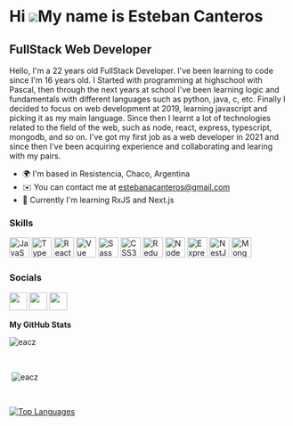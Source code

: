 Hi ![](https://user-images.githubusercontent.com/18350557/176309783-0785949b-9127-417c-8b55-ab5a4333674e.gif)My name is Esteban Canteros
========================================================================================================================================

FullStack Web Developer
-----------------------

Hello, I'm a 22 years old FullStack Developer. I've been learning to code since I'm 16 years old. I Started with programming at highschool with Pascal, then through the next years at school I've been learning logic and fundamentals with different languages such as python, java, c, etc. Finally I decided to focus on web development at 2019, learning javascript and picking it as my main language. Since then I learnt a lot of technologies related to the field of the web, such as node, react, express, typescript, mongodb, and so on. I've got my first job as a web developer in 2021 and since then I've been acquiring experience and collaborating and learing with my pairs.

* 🌍  I'm based in Resistencia, Chaco, Argentina
* ✉️  You can contact me at [estebanacanteros@gmail.com](mailto:estebanacanteros@gmail.com)
* 🧠  Currently I'm learning RxJS and Next.js

### Skills

<p align="left">
<a href="https://developer.mozilla.org/en-US/docs/Web/JavaScript" target="_blank" rel="noreferrer"><img src="https://raw.githubusercontent.com/danielcranney/readme-generator/main/public/icons/skills/javascript-colored.svg" width="36" height="36" alt="JavaScript" /></a>
<a href="https://www.typescriptlang.org/" target="_blank" rel="noreferrer"><img src="https://raw.githubusercontent.com/danielcranney/readme-generator/main/public/icons/skills/typescript-colored.svg" width="36" height="36" alt="TypeScript" /></a>
<a href="https://reactjs.org/" target="_blank" rel="noreferrer"><img src="https://raw.githubusercontent.com/danielcranney/readme-generator/main/public/icons/skills/react-colored.svg" width="36" height="36" alt="React" /></a>
<a href="https://vuejs.org/" target="_blank" rel="noreferrer"><img src="https://raw.githubusercontent.com/danielcranney/readme-generator/main/public/icons/skills/vuejs-colored.svg" width="36" height="36" alt="Vue" /></a>
<a href="https://sass-lang.com/" target="_blank" rel="noreferrer"><img src="https://raw.githubusercontent.com/danielcranney/readme-generator/main/public/icons/skills/sass-colored.svg" width="36" height="36" alt="Sass" /></a>
<a href="https://www.w3.org/TR/CSS/#css" target="_blank" rel="noreferrer"><img src="https://raw.githubusercontent.com/danielcranney/readme-generator/main/public/icons/skills/css3-colored.svg" width="36" height="36" alt="CSS3" /></a>
<a href="https://redux.js.org/" target="_blank" rel="noreferrer"><img src="https://raw.githubusercontent.com/danielcranney/readme-generator/main/public/icons/skills/redux-colored.svg" width="36" height="36" alt="Redux" /></a>
<a href="https://nodejs.org/en/" target="_blank" rel="noreferrer"><img src="https://raw.githubusercontent.com/danielcranney/readme-generator/main/public/icons/skills/nodejs-colored.svg" width="36" height="36" alt="NodeJS" /></a>
<a href="https://expressjs.com/" target="_blank" rel="noreferrer"><img src="https://raw.githubusercontent.com/danielcranney/readme-generator/main/public/icons/skills/express-colored.svg" width="36" height="36" alt="Express" /></a>
<a href="https://docs.nestjs.com/" target="_blank" rel="noreferrer"><img src="https://raw.githubusercontent.com/danielcranney/readme-generator/main/public/icons/skills/nestjs-colored.svg" width="36" height="36" alt="NestJS" /></a>
<a href="https://www.mongodb.com/" target="_blank" rel="noreferrer"><img src="https://raw.githubusercontent.com/danielcranney/readme-generator/main/public/icons/skills/mongodb-colored.svg" width="36" height="36" alt="MongoDB" /></a>
</p>

### Socials

<p align="left"> <a href="https://www.github.com/eacz" target="_blank" rel="noreferrer"><img src="https://raw.githubusercontent.com/danielcranney/readme-generator/main/public/icons/socials/github.svg" width="32" height="32" /></a> <a href="https://www.linkedin.com/in/esteban-canteros-4b7163198/" target="_blank" rel="noreferrer"><img src="https://raw.githubusercontent.com/danielcranney/readme-generator/main/public/icons/socials/linkedin.svg" width="32" height="32" /></a> <a href="https://www.twitter.com/Estebancanter0s" target="_blank" rel="noreferrer"><img src="https://raw.githubusercontent.com/danielcranney/readme-generator/main/public/icons/socials/twitter.svg" width="32" height="32" /></a></p>

<b>My GitHub Stats</b>

<p><img align="center" src="https://github-readme-streak-stats.herokuapp.com/?user=eacz&theme=dark" alt="eacz" /></p>



<br />

<a>&nbsp;<img align="center" src="https://github-readme-stats.vercel.app/api?username=eacz&show_icons=true&theme=dark&locale=en" alt="eacz" /></a>

<br />



<a href="https://github.com/eacz" align="left"><img src="https://github-readme-stats.vercel.app/api/top-langs/?username=eacz&langs_count=10&title_color=6366f1&text_color=3382ed&icon_color=6366f1&bg_color=0f172a&hide_border=true&locale=en&custom_title=Top%20%Languages" alt="Top Languages" /></a>
